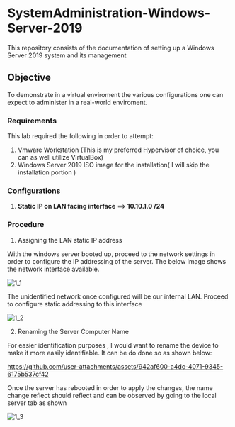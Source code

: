 # SystemAdministration-Windows-Server-2019
This repository consists of the documentation of setting up a Windows Server 2019 system and its management

## Objective
To demonstrate in a virtual enviroment the various configurations one can expect to administer in a real-world enviroment.

### Requirements
This lab required the following in order to attempt:
  1) Vmware Workstation (This is my preferred Hypervisor of choice, you can as well utilize VirtualBox)
  2) Windows Server 2019 ISO image for the installation( I will skip the installation portion )

### Configurations 
1) **Static IP on LAN facing interface** ==>  **10.10.1.0 /24**



### Procedure 

1) Assigning the LAN static IP address

With the windows server booted up, proceed to the network settings in order to configure the IP addressing of the server. The below image
shows the network interface available. 

![1_1](https://github.com/user-attachments/assets/dd26419f-86bb-4782-8e5b-0b2886673b61)

The unidentified network once configured will be our internal LAN. Proceed to configure static addressing to this interface

![1_2](https://github.com/user-attachments/assets/1cbab071-554e-4681-a1cb-9f90ea176433)

2) Renaming the Server Computer Name

For easier identification purposes , I would want to rename the device to make it more easily identifiable. It can be do done so as shown below:


https://github.com/user-attachments/assets/942af600-a4dc-4071-9345-6175b537cf42

Once the server has rebooted in order to apply the changes, the name change reflect should reflect and can be observed by going to the local server tab as shown

![1_3](https://github.com/user-attachments/assets/c4388b3a-83a1-4f23-921f-c66f18fd87e5)







